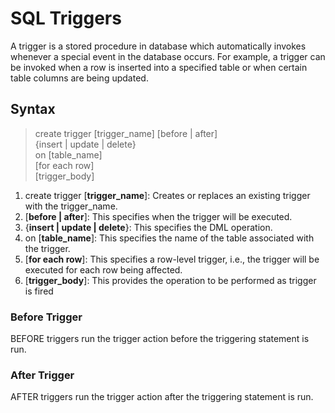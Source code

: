 # SQL Triggers
A trigger is a stored procedure in database which automatically invokes whenever a special event in the database occurs. 
For example, a trigger can be invoked when a row is inserted into a specified table or when certain table columns are being updated.

## Syntax
> create trigger [trigger_name] 
> [before | after]  
> {insert | update | delete}  
> on [table_name]  
> [for each row]  
> [trigger_body]

1. create trigger [**trigger_name**]: Creates or replaces an existing trigger with the trigger_name.
2. [**before | after**]: This specifies when the trigger will be executed.
3. {**insert | update | delete**}: This specifies the DML operation.
4. on [**table_name**]: This specifies the name of the table associated with the trigger.
5. [**for each row**]: This specifies a row-level trigger, i.e., the trigger will be executed for each row being affected.
6. [**trigger_body**]: This provides the operation to be performed as trigger is fired

### Before Trigger
BEFORE triggers run the trigger action before the triggering statement is run.

### After Trigger
AFTER triggers run the trigger action after the triggering statement is run.

